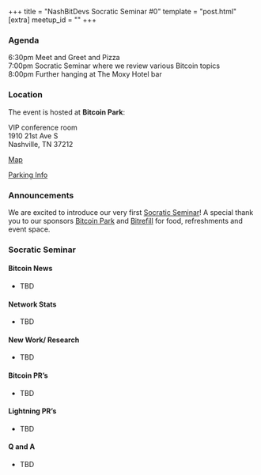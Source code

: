 +++
title = "NashBitDevs Socratic Seminar #0"
template = "post.html"
[extra]
meetup_id = ""
+++

### Agenda

6:30pm Meet and Greet and Pizza  
7:00pm Socratic Seminar where we review various Bitcoin topics   
8:00pm Further hanging at The Moxy Hotel bar  

### Location

The event is hosted at **Bitcoin Park**:

VIP conference room   
1910 21st Ave S  
Nashville, TN  37212  

[Map](https://www.google.com/maps/place/1910+21st+Ave+S,+Nashville,+TN+37212/@36.1347819,-86.8029863,17z/data=!3m1!4b1!4m5!3m4!1s0x8864669fea1ce71d:0xdc34986293b94f39!8m2!3d36.1347819!4d-86.8007923)  

[Parking Info](/about/bitcoinpark-parking)  

### Announcements

We are excited to introduce our very first [Socratic Seminar](/about)! A special thank you to our 
sponsors [Bitcoin Park](https://bitcoinpark.co/) and [Bitrefill](https://bitrefill.com/)
for food, refreshments and event space.


### Socratic Seminar

#### Bitcoin News

  - TBD

#### Network Stats

  - TBD

#### New Work/ Research

  - TBD

#### Bitcoin PR’s

  - TBD

#### Lightning PR’s

  - TBD
    
#### Q and A

  - TBD